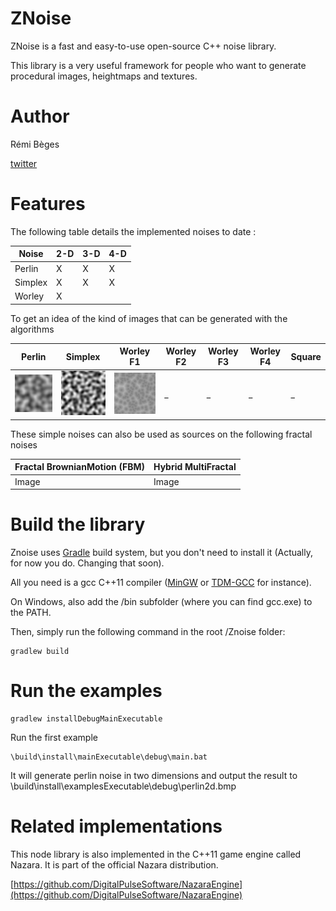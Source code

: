 # ZNoise
ZNoise is a fast and easy-to-use open-source C++ noise library.

This library is a very useful framework for people who want to generate procedural images, heightmaps and textures.

# Author
Rémi Bèges

[twitter](https://twitter.com/remibgs)

# Features

The following table details the implemented noises to date :

[Perlin2D]: https://github.com/Overdrivr/ZNoise/blob/master/example-images/perlin2d.bmp "Perlin 2d"
[Simplex2D]: https://github.com/Overdrivr/ZNoise/blob/master/example-images/simplex2d.bmp "Simplex 2d"
[Worley2D]: https://github.com/Overdrivr/ZNoise/blob/master/example-images/worley2d.bmp "Worley 2d"

Noise   | 2-D | 3-D | 4-D
--------|-----|-----|-----
Perlin  |X    |X    |X    
Simplex |X    |X    |X    
Worley  |X    |     |     

To get an idea of the kind of images that can be generated with the algorithms

| Perlin | Simplex | Worley F1 | Worley F2 | Worley F3 | Worley F4 | Square
---------|---------|-----------|-----------|-----------|-----------|--------
![Perlin image][Perlin2D]    | ![Simplex image][Simplex2D]   | ![Worley F1 image][Worley2D]     |_     |_     |_      |_


These simple noises can also be used as sources on the following fractal noises

| Fractal BrownianMotion (FBM) | Hybrid MultiFractal |
-------------------------------|----------------------
Image                          |Image


# Build the library

Znoise uses [Gradle](http://gradle.org/) build system, but you don't need to install it (Actually, for now you do. Changing that soon).

All you need is a gcc C++11 compiler ([MinGW](http://www.mingw.org/) or [TDM-GCC](http://tdm-gcc.tdragon.net/) for instance).

On Windows, also add the /bin subfolder (where you can find gcc.exe) to the PATH.

Then, simply run the following command in the root /Znoise folder:

```
gradlew build
```

# Run the examples
```
gradlew installDebugMainExecutable
```
Run the first example
```
\build\install\mainExecutable\debug\main.bat
```
It will generate perlin noise in two dimensions and output the result to \build\install\examplesExecutable\debug\perlin2d.bmp

# Related implementations
This node library is also implemented in the C++11 game engine called Nazara. It is part of the official Nazara distribution.

[https://github.com/DigitalPulseSoftware/NazaraEngine](https://github.com/DigitalPulseSoftware/NazaraEngine)
